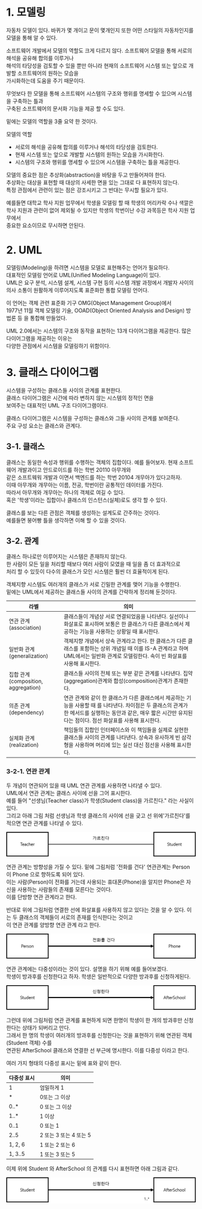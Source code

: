 # 1. 모델링

자동차 모델이 있다. 바퀴가 몇 개이고 문이 몇개인지 또한 어떤 스타일의 자동차인지를 모델을 통해 알 수 있다.  

소프트웨어 개발에서 모델의 역할도 크게 다르지 않다. 소프트웨어 모델을 통해 서로의 해석을 공유해 합의를 이루거나  
해석의 타당성을 검토할 수 있을 뿐만 아니라 현재의 소프트웨어 시스템 또는 앞으로 개발할 소프트웨어의 원하는 모습을  
가시화하는데 도움을 주기 때문이다.

무엇보다 한 모델을 통해 소프트웨어 시스템의 구조와 행위를 명세할 수 있으며 시스템을 구축하는 틀과   
구축된 소프트웨어의 문서화 기능을 제공 할 수도 있다.

밑에는 모델의 역할을 3줄 요약 한 것이다.

모델의 역할
- 서로의 해석을 공유해 합의를 이루거나 해석의 타당성을 검토한다.
- 현재 시스템 또는 앞으로 개발할 시스템의 원하는 모습을 가시화한다.
- 시스템의 구조와 행위를 명세할 수 있으며 시스템을 구축하는 틀을 제공한다.

모델의 중요한 점은 추상화(abstraction)을 바탕을 두고 만들어져야 한다.  
추상화는 대상을 표현할 때 대상의 사세한 면을 있는 그대로 다 표현하지 않는다.  
특정 관점에서 관련이 있는 점은 강조시키고 그 반대는 무시할 필요가 있다.  

예를들면 대학교 학사 지원 업무에서 학생을 모델링 할 때 학생의 머리카락 수나 색깔은  
학사 지원과 관련이 없어 제외될 수 있지만 학생의 학번이난 수강 과목등은 학사 지원 업무에서  
중요한 요소이므로 무시하면 안된다.

# 2. UML

모델링(Modeling)을 하려면 시스템을 모델로 표현해주는 언어가 필요하다.  
대표적인 모델링 언어로 UML(Unified Modeling Language)이 있다.  
UML은 요구 분석, 시스템 설계, 시스템 구현 등의 시스템 개발 과정에서 개발자 사이의  
의사 소통이 원활하게 이루어지도록 표준화한 통합 모델링 언어다.  

이 언어는 객체 관련 표준화 기구 OMG(Object Management Group)에서  
1977년 11월 객체 모델링 기술, OOAD(Object Oriented Analysis and Design) 방법론 등 을 통합해 만들었다.

UML 2.0에서는 시스템의 구조와 동작을 표현하는 13개 다이어그램을 제공한다. 많은 다이어그램을 제공하는 이유는  
다양한 관점에서 시스템을 모델링하기 위함이다.  

# 3. 클래스 다이어그램

시스템을 구성하는 클래스들 사이의 관계를 표현한다.  
클래스 다이어그램은 시간에 따라 변하지 않는 시스템의 정적인 면을  
보여주는 대표적인 UML 구조 다이어그램이다.  

클래스 다이어그램은 시스템을 구성하는 클래스와 그들 사이의 관계를 보여준다.  
주요 구성 요소는 클래스와 관계다.

## 3-1. 클래스

클래스는 동일한 속성과 행위를 수행하는 객체의 집합이다.
예를 들어보자. 현재 소프트웨어 개발과이고 안드로이드를 하는 학번 20110 아무개와  
같은 소프트웨워 개발과 이면서 백엔드를 하는 학번 20104 개무아가 있다고하자.  
이때 아무개와 개무아는 이름, 전공, 학번이란 공통적인 데이터를 가진다.  
따라서 아무개와 개무아는 하나의 객체로 여길 수 있다.  
혹은 '학생'이라는 집합이나 클래스의 인스턴스(실체)로도 생각 할 수 있다.  

클래스를 보는 다른 관점은 객체를 생성하는 설계도로 간주하는 것이다.  
예를들면 붕어빵 틀을 생각하면 이해 할 수 있을 것이다.  



## 3-2. 관계

클래스 하나로만 이루어지는 시스템은 존재하지 않는다.  
한 사람이 모든 일을 처리할 때보다 여러 사람이 모였을 때 일을 좀 더 효과적으로  
처리 할 수 있듯이 다수의 클래스가 모인 시스템은 훨씬 더 효율적이게 된다.  

객체지향 시스템도 여러개의 클래스가 서로 긴밀한 관계를 맺어 기능을 수행한다.    
밑에는 UML에서 제공하는 클래스들 사이의 관계를 간략하게 정리해 둔것이다.  

라벨|의미
-|-
연관 관계(association) | 클래스들이 개념상 서로 연결되었음을 나타낸다. 실선이나 화살표로 표시하며 보통은 한 클래스가 다른 클래스에서 제공하는 기능을 사용하는 상황일 때 표시한다.
일반화 관계(generalization) | 객체지향 개념에서 상속 관계라고 한다. 한 클래스가 다른 클래스를 포함하는 상위 개념일 때 이를 IS-A 관계라고 하며 UML에서는 일반화 관계로 모델링한다. 속이 빈 화살표를 사용해 표시한다.
집합 관계(composition, aggregation) | 클래스들 사이의 전체 또는 부분 같은 관계를 나타낸다. 집약(aggregation)관계와 합성(composition)관계가 존재한다.
의존 관계(dependency) | 연관 관계와 같이 한 클래스가 다른 클래스에서 제공하는 기능을 사용할 때 를 나타낸다. 차이점은 두 클래스의 관계가 한 메서드를 실행하는 동안과 같은, 매우 짧은 시간만 유지된다는 점이다. 점선 화살표를 사용해 표시한다.
실체화 관계(realization) | 책임들의 집합인 인터페이스와 이 책임들을 실제로 실현한 클래스들 사이의 관계를 나타낸다. 상속과 유사하게 빈 삼각형을 사용하며 머리에 있는 실선 대신 점선을 사용해 표시한다.

### 3-2-1. 연관 관계
두 개념이 연관되어 있을 때 UML 연관 관계를 사용하면 나타낼 수 있다.  
UML에서 연관 관계는 클래스 사이에 선을 그어 표시한다.  
예를 들어 "선생님(Teacher class)가 학생(Student class)을 가르친다." 라는 사실이 있다.  
그리고 아래 그림 처럼 선생님과 학생 클래스의 사이에 선을 긎고 선 위에'가르친다'를 적으면 연관 관계를 나타낼 수 있다.  

![사진1](Object-Oriented-Modeling/img1.png "Teacher class 와 Student 클래스의 연관 관계")

연관 관계는 방향성을 가질 수 있다. 밑에 그림처럼 '전화를 건다' 연관관계는 Person 이 Phone 으로 향하도록 되어 있다.  
이는 사람(Person)이 전화를 거는데 사용되는 휴대폰(Phone)을 알지만 Phone은 자신을 사용하는 사람들의 존재를 모른다는 것이다.  
이를 단방향 연관 관계라고 한다.

반대로 위에 그림처럼 연결한 선에 화살표를 사용하지 않고 있다는 것을 알 수 있다. 이는 두 클래스의 객체들이 서로의 존재를 인식한다는 것이고  
이 연관 관계를 양방향 연관 관계 라고 한다.

![사진2](Object-Oriented-Modeling/img2.png "Person 과 Phone 의 단방향 연관 관계")

연관 관계에는 다중성이라는 것이 있다. 설명을 하기 위해 예를 들어보겠다.  
학생이 방과후를 신청한다고 하자. 학생은 일반적으로 다양한 방과후를 신청하게된다.

![사진3](Object-Oriented-Modeling/img3.png "Student 한명이 AfterSchool 한개를 신청한다")

그런데 위에 그림처럼 연관 관계를 표현하게 되면 한명이 학생이 한 개의 방과후만 신청한다는 상태가 되버리고 만다.  
그래서 한 명의 학생이 여러개의 방과후를 신청한다는 것을 표현하기 위해 연관된 객체(Student 객체) 수를  
연관된 AfterSchool 클래스와 연결한 선 부근에 명시한다. 이를 다중성 이라고 한다.  

여러 가지 형태의 다중성 표시는 밑에 표와 같이 한다.

다중성 표시|의미
-|-
1 | 엄밀하게 1
* | 0또는 그 이상
0..* | 0 또는 그 이상
1..* | 1 이상
0..1 | 0 또는 1
2..5 | 2 또는 3 또는 4 또는 5
1, 2, 6 | 1 또는 2 또는 6
1, 3..5 | 1 또는 3 또는 5

이제 위에 Student 와 AfterSchool 의 관계를 다시 표현하면 아래 그림과 같다.

![사진4](Object-Oriented-Modeling/img4.png "Student 한명이 AfterSchool 1개 이상을 신청한다")